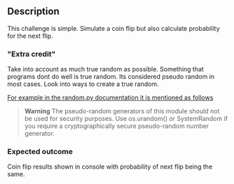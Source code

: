 ## Description
This challenge is simple. Simulate a coin flip but also calculate probability for the next flip.

### "Extra credit"
Take into account as much true random as possible. Something that programs dont do well is true random. Its considered pseudo random in most cases. Look into ways to create a true random.  

[For example in the random.py documentation it is mentioned as follows](https://docs.python.org/2/library/random.html#random.SystemRandom)

> **Warning** The pseudo-random generators of this module should not be used for security purposes. Use os.urandom() or SystemRandom if you require a cryptographically secure pseudo-random number generator. 

### Expected outcome
Coin flip results shown in console with probability of next flip being the same. 
